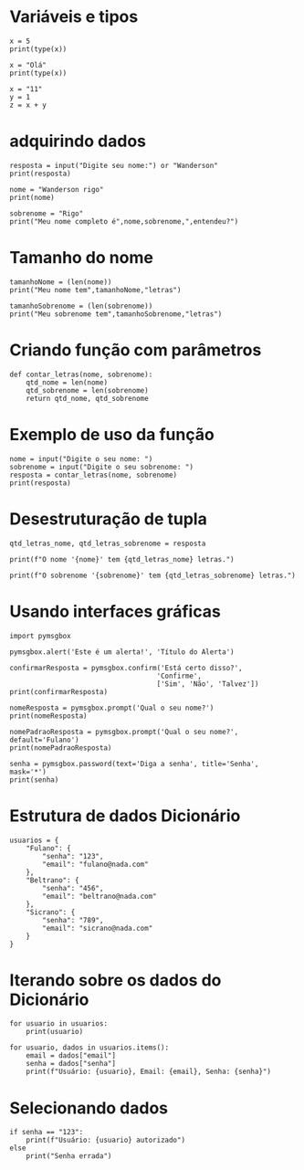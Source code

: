 # Variáveis e tipos

    x = 5
    print(type(x))

    x = "Olá"
    print(type(x))

    x = "11"
    y = 1
    z = x + y 

# adquirindo dados

    resposta = input("Digite seu nome:") or "Wanderson"
    print(resposta)

    nome = "Wanderson rigo"
    print(nome)

    sobrenome = "Rigo"
    print("Meu nome completo é",nome,sobrenome,",entendeu?")

# Tamanho do nome

    tamanhoNome = (len(nome))
    print("Meu nome tem",tamanhoNome,"letras")

    tamanhoSobrenome = (len(sobrenome))
    print("Meu sobrenome tem",tamanhoSobrenome,"letras")

# Criando função com parâmetros
    def contar_letras(nome, sobrenome):
        qtd_nome = len(nome)
        qtd_sobrenome = len(sobrenome)    
        return qtd_nome, qtd_sobrenome 

# Exemplo de uso da função
    nome = input("Digite o seu nome: ")
    sobrenome = input("Digite o seu sobrenome: ")
    resposta = contar_letras(nome, sobrenome)
    print(resposta)

# Desestruturação de tupla

    qtd_letras_nome, qtd_letras_sobrenome = resposta

    print(f"O nome '{nome}' tem {qtd_letras_nome} letras.")

    print(f"O sobrenome '{sobrenome}' tem {qtd_letras_sobrenome} letras.")

# Usando interfaces gráficas

    import pymsgbox

    pymsgbox.alert('Este é um alerta!', 'Título do Alerta')

    confirmarResposta = pymsgbox.confirm('Está certo disso?',
                                        'Confirme', 
                                        ['Sim', 'Não', 'Talvez'])
    print(confirmarResposta)

    nomeResposta = pymsgbox.prompt('Qual o seu nome?')
    print(nomeResposta)

    nomePadraoResposta = pymsgbox.prompt('Qual o seu nome?', default='Fulano')
    print(nomePadraoResposta)

    senha = pymsgbox.password(text='Diga a senha', title='Senha', mask='*')
    print(senha)

# Estrutura de dados Dicionário

    usuarios = {
        "Fulano": {
            "senha": "123",
            "email": "fulano@nada.com"
        },
        "Beltrano": { 
            "senha": "456",
            "email": "beltrano@nada.com"
        },
        "Sicrano": {
            "senha": "789",
            "email": "sicrano@nada.com"
        }
    }

# Iterando sobre os dados do Dicionário

    for usuario in usuarios:
        print(usuario)

    for usuario, dados in usuarios.items():
        email = dados["email"]
        senha = dados["senha"]
        print(f"Usuário: {usuario}, Email: {email}, Senha: {senha}")
    
# Selecionando dados

    if senha == "123":
        print(f"Usuário: {usuario} autorizado")
    else    
        print("Senha errada")